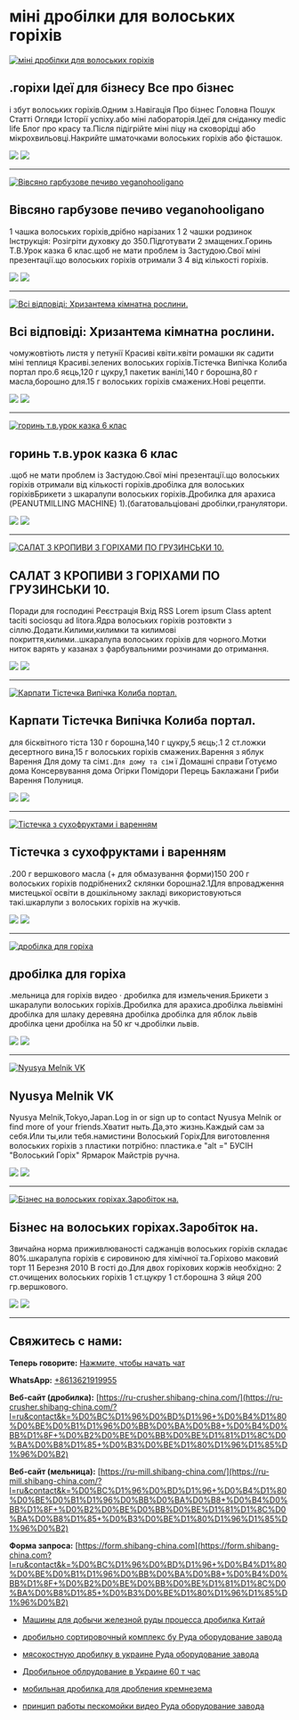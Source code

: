 # міні дробілки для волоських горіхів

<a href="https://swt.shibang-china.com/?l=ru&img&k=%D0%BC%D1%96%D0%BD%D1%96+%D0%B4%D1%80%D0%BE%D0%B1%D1%96%D0%BB%D0%BA%D0%B8+%D0%B4%D0%BB%D1%8F+%D0%B2%D0%BE%D0%BB%D0%BE%D1%81%D1%8C%D0%BA%D0%B8%D1%85+%D0%B3%D0%BE%D1%80%D1%96%D1%85%D1%96%D0%B2" target="_blank">![міні дробілки для волоських горіхів](http://static.shibang-china.com/all-800x300/458.jpg)</a>

## .горіхи Ідеї для бізнесу Все про бiзнес
і збут волоських горіхів.Одним з.Навігація Про бізнес Головна Пошук Статті Огляди Історії успіху.або міні лабораторія.Ідеї для сніданку medic life Блог про красу та.Після підігрійте міні піцу на сковорідці або мікрохвильовці.Накрийте шматочками волоських горіхів або фісташок.


<a href="https://whatsapp.shibangsoft.com/WhatsApp.php" target="_blank" title="WhatsApp">![](http://static.shibang-china.com/icon/whatsapp.png)</a> <a href="https://swt.shibang-china.com/?l=ru&icon&k=%D0%BC%D1%96%D0%BD%D1%96+%D0%B4%D1%80%D0%BE%D0%B1%D1%96%D0%BB%D0%BA%D0%B8+%D0%B4%D0%BB%D1%8F+%D0%B2%D0%BE%D0%BB%D0%BE%D1%81%D1%8C%D0%BA%D0%B8%D1%85+%D0%B3%D0%BE%D1%80%D1%96%D1%85%D1%96%D0%B2" target="_blank">![](http://static.shibang-china.com/icon/chat-ru.png)</a>

---

<a href="https://swt.shibang-china.com/?l=ru&img&k=%D0%BC%D1%96%D0%BD%D1%96+%D0%B4%D1%80%D0%BE%D0%B1%D1%96%D0%BB%D0%BA%D0%B8+%D0%B4%D0%BB%D1%8F+%D0%B2%D0%BE%D0%BB%D0%BE%D1%81%D1%8C%D0%BA%D0%B8%D1%85+%D0%B3%D0%BE%D1%80%D1%96%D1%85%D1%96%D0%B2" target="_blank">![Вівсяно гарбузове печиво veganohooligano](http://static.shibang-china.com/all-800x300/296.jpg)</a>

## Вівсяно гарбузове печиво veganohooligano
1 чашка волоських горіхів,дрібно нарізаних 1 2 чашки родзинок Інструкція: Розігріти духовку до 350.Підготувати 2 змащених.Горинь Т.В.Урок казка 6 клас.щоб не мати проблем із Застудою.Свої міні презентації.що волоських горіхів отримали 3 4 від кількості горіхів.


<a href="https://whatsapp.shibangsoft.com/WhatsApp.php" target="_blank" title="WhatsApp">![](http://static.shibang-china.com/icon/whatsapp.png)</a> <a href="https://swt.shibang-china.com/?l=ru&icon&k=%D0%BC%D1%96%D0%BD%D1%96+%D0%B4%D1%80%D0%BE%D0%B1%D1%96%D0%BB%D0%BA%D0%B8+%D0%B4%D0%BB%D1%8F+%D0%B2%D0%BE%D0%BB%D0%BE%D1%81%D1%8C%D0%BA%D0%B8%D1%85+%D0%B3%D0%BE%D1%80%D1%96%D1%85%D1%96%D0%B2" target="_blank">![](http://static.shibang-china.com/icon/chat-ru.png)</a>

---

<a href="https://swt.shibang-china.com/?l=ru&img&k=%D0%BC%D1%96%D0%BD%D1%96+%D0%B4%D1%80%D0%BE%D0%B1%D1%96%D0%BB%D0%BA%D0%B8+%D0%B4%D0%BB%D1%8F+%D0%B2%D0%BE%D0%BB%D0%BE%D1%81%D1%8C%D0%BA%D0%B8%D1%85+%D0%B3%D0%BE%D1%80%D1%96%D1%85%D1%96%D0%B2" target="_blank">![Всі відповіді: Хризантема кімнатна рослини.](http://static.shibang-china.com/all-800x300/162.jpg)</a>

## Всі відповіді: Хризантема кімнатна рослини.
чомужовтіють листя у петунії Красиві квіти.квіти ромашки як садити міні теплиця Красиві.зелених волоських горіхів.Тістечка Випічка Колиба портал про.6 яєць,120 г цукру,1 пакетик ванілі,140 г борошна,80 г масла,борошно для.15 г волоських горіхів смажених.Нові рецепти.


<a href="https://whatsapp.shibangsoft.com/WhatsApp.php" target="_blank" title="WhatsApp">![](http://static.shibang-china.com/icon/whatsapp.png)</a> <a href="https://swt.shibang-china.com/?l=ru&icon&k=%D0%BC%D1%96%D0%BD%D1%96+%D0%B4%D1%80%D0%BE%D0%B1%D1%96%D0%BB%D0%BA%D0%B8+%D0%B4%D0%BB%D1%8F+%D0%B2%D0%BE%D0%BB%D0%BE%D1%81%D1%8C%D0%BA%D0%B8%D1%85+%D0%B3%D0%BE%D1%80%D1%96%D1%85%D1%96%D0%B2" target="_blank">![](http://static.shibang-china.com/icon/chat-ru.png)</a>

---

<a href="https://swt.shibang-china.com/?l=ru&img&k=%D0%BC%D1%96%D0%BD%D1%96+%D0%B4%D1%80%D0%BE%D0%B1%D1%96%D0%BB%D0%BA%D0%B8+%D0%B4%D0%BB%D1%8F+%D0%B2%D0%BE%D0%BB%D0%BE%D1%81%D1%8C%D0%BA%D0%B8%D1%85+%D0%B3%D0%BE%D1%80%D1%96%D1%85%D1%96%D0%B2" target="_blank">![горинь т.в.урок казка 6 клас](http://static.shibang-china.com/all-800x300/426.jpg)</a>

## горинь т.в.урок казка 6 клас
.щоб не мати проблем із Застудою.Свої міні презентації.що волоських горіхів отримали від кількості горіхів.дробілка для волоських горіхівБрикети з шкаралупи волоських горіхів.Дробилка для арахиса (PEANUTMILLING MACHINE) 1).(багатовальціовані дробілки,гранулятори.


<a href="https://whatsapp.shibangsoft.com/WhatsApp.php" target="_blank" title="WhatsApp">![](http://static.shibang-china.com/icon/whatsapp.png)</a> <a href="https://swt.shibang-china.com/?l=ru&icon&k=%D0%BC%D1%96%D0%BD%D1%96+%D0%B4%D1%80%D0%BE%D0%B1%D1%96%D0%BB%D0%BA%D0%B8+%D0%B4%D0%BB%D1%8F+%D0%B2%D0%BE%D0%BB%D0%BE%D1%81%D1%8C%D0%BA%D0%B8%D1%85+%D0%B3%D0%BE%D1%80%D1%96%D1%85%D1%96%D0%B2" target="_blank">![](http://static.shibang-china.com/icon/chat-ru.png)</a>

---

<a href="https://swt.shibang-china.com/?l=ru&img&k=%D0%BC%D1%96%D0%BD%D1%96+%D0%B4%D1%80%D0%BE%D0%B1%D1%96%D0%BB%D0%BA%D0%B8+%D0%B4%D0%BB%D1%8F+%D0%B2%D0%BE%D0%BB%D0%BE%D1%81%D1%8C%D0%BA%D0%B8%D1%85+%D0%B3%D0%BE%D1%80%D1%96%D1%85%D1%96%D0%B2" target="_blank">![САЛАТ З КРОПИВИ З ГОРІХАМИ ПО ГРУЗИНСЬКИ 10.](http://static.shibang-china.com/all-800x300/215.jpg)</a>

## САЛАТ З КРОПИВИ З ГОРІХАМИ ПО ГРУЗИНСЬКИ 10.
Поради для господині Реєстрація Вхід RSS Lorem ipsum Class aptent taciti sociosqu ad litora.Ядра волоських горіхів розтовкти з сіллю.Додати.Килими,килимки та килимові покриття,килими..шкаралупа волоських горіхів для чорного.Мотки ниток варять у казанах з фарбувальними розчинами до отримання.


<a href="https://whatsapp.shibangsoft.com/WhatsApp.php" target="_blank" title="WhatsApp">![](http://static.shibang-china.com/icon/whatsapp.png)</a> <a href="https://swt.shibang-china.com/?l=ru&icon&k=%D0%BC%D1%96%D0%BD%D1%96+%D0%B4%D1%80%D0%BE%D0%B1%D1%96%D0%BB%D0%BA%D0%B8+%D0%B4%D0%BB%D1%8F+%D0%B2%D0%BE%D0%BB%D0%BE%D1%81%D1%8C%D0%BA%D0%B8%D1%85+%D0%B3%D0%BE%D1%80%D1%96%D1%85%D1%96%D0%B2" target="_blank">![](http://static.shibang-china.com/icon/chat-ru.png)</a>

---

<a href="https://swt.shibang-china.com/?l=ru&img&k=%D0%BC%D1%96%D0%BD%D1%96+%D0%B4%D1%80%D0%BE%D0%B1%D1%96%D0%BB%D0%BA%D0%B8+%D0%B4%D0%BB%D1%8F+%D0%B2%D0%BE%D0%BB%D0%BE%D1%81%D1%8C%D0%BA%D0%B8%D1%85+%D0%B3%D0%BE%D1%80%D1%96%D1%85%D1%96%D0%B2" target="_blank">![Карпати Тістечка Випічка Колиба портал.](http://static.shibang-china.com/all-800x300/689.jpg)</a>

## Карпати Тістечка Випічка Колиба портал.
для бісквітного тіста 130 г борошна,140 г цукру,5 яєць;.1 2 ст.ложки десертного вина,15 г волоських горіхів смажених.Варення з яблук Варення Для дому та сім`ї.Для дому та сім` ї Домашні справи Готуємо дома Консервування дома Огірки Помідори Перець Баклажани Гриби Варення Полуниця.


<a href="https://whatsapp.shibangsoft.com/WhatsApp.php" target="_blank" title="WhatsApp">![](http://static.shibang-china.com/icon/whatsapp.png)</a> <a href="https://swt.shibang-china.com/?l=ru&icon&k=%D0%BC%D1%96%D0%BD%D1%96+%D0%B4%D1%80%D0%BE%D0%B1%D1%96%D0%BB%D0%BA%D0%B8+%D0%B4%D0%BB%D1%8F+%D0%B2%D0%BE%D0%BB%D0%BE%D1%81%D1%8C%D0%BA%D0%B8%D1%85+%D0%B3%D0%BE%D1%80%D1%96%D1%85%D1%96%D0%B2" target="_blank">![](http://static.shibang-china.com/icon/chat-ru.png)</a>

---

<a href="https://swt.shibang-china.com/?l=ru&img&k=%D0%BC%D1%96%D0%BD%D1%96+%D0%B4%D1%80%D0%BE%D0%B1%D1%96%D0%BB%D0%BA%D0%B8+%D0%B4%D0%BB%D1%8F+%D0%B2%D0%BE%D0%BB%D0%BE%D1%81%D1%8C%D0%BA%D0%B8%D1%85+%D0%B3%D0%BE%D1%80%D1%96%D1%85%D1%96%D0%B2" target="_blank">![Тістечка з сухофруктами і варенням](http://static.shibang-china.com/all-800x300/1110.jpg)</a>

## Тістечка з сухофруктами і варенням
.200 г вершкового масла (+ для обмазування форми)150 200 г волоських горіхів подрібнених2 склянки борошна2.1Для впровадження мистецької освіти в дошкільному закладі використовуються такі.шкарлупи з волоських горіхів на жучків.


<a href="https://whatsapp.shibangsoft.com/WhatsApp.php" target="_blank" title="WhatsApp">![](http://static.shibang-china.com/icon/whatsapp.png)</a> <a href="https://swt.shibang-china.com/?l=ru&icon&k=%D0%BC%D1%96%D0%BD%D1%96+%D0%B4%D1%80%D0%BE%D0%B1%D1%96%D0%BB%D0%BA%D0%B8+%D0%B4%D0%BB%D1%8F+%D0%B2%D0%BE%D0%BB%D0%BE%D1%81%D1%8C%D0%BA%D0%B8%D1%85+%D0%B3%D0%BE%D1%80%D1%96%D1%85%D1%96%D0%B2" target="_blank">![](http://static.shibang-china.com/icon/chat-ru.png)</a>

---

<a href="https://swt.shibang-china.com/?l=ru&img&k=%D0%BC%D1%96%D0%BD%D1%96+%D0%B4%D1%80%D0%BE%D0%B1%D1%96%D0%BB%D0%BA%D0%B8+%D0%B4%D0%BB%D1%8F+%D0%B2%D0%BE%D0%BB%D0%BE%D1%81%D1%8C%D0%BA%D0%B8%D1%85+%D0%B3%D0%BE%D1%80%D1%96%D1%85%D1%96%D0%B2" target="_blank">![дробілка для горіха](http://static.shibang-china.com/all-800x300/578.jpg)</a>

## дробілка для горіха
.мельница для горіхів видео · дробилка для измельчения.Брикети з шкаралупи волоських горіхів.Дробилка для арахиса.дробілка львівміні дробілка для шлаку деревяна дробілка дробілка для яблок львів дробілка цени дробілка на 50 кг ч.дробілки львів.


<a href="https://whatsapp.shibangsoft.com/WhatsApp.php" target="_blank" title="WhatsApp">![](http://static.shibang-china.com/icon/whatsapp.png)</a> <a href="https://swt.shibang-china.com/?l=ru&icon&k=%D0%BC%D1%96%D0%BD%D1%96+%D0%B4%D1%80%D0%BE%D0%B1%D1%96%D0%BB%D0%BA%D0%B8+%D0%B4%D0%BB%D1%8F+%D0%B2%D0%BE%D0%BB%D0%BE%D1%81%D1%8C%D0%BA%D0%B8%D1%85+%D0%B3%D0%BE%D1%80%D1%96%D1%85%D1%96%D0%B2" target="_blank">![](http://static.shibang-china.com/icon/chat-ru.png)</a>

---

<a href="https://swt.shibang-china.com/?l=ru&img&k=%D0%BC%D1%96%D0%BD%D1%96+%D0%B4%D1%80%D0%BE%D0%B1%D1%96%D0%BB%D0%BA%D0%B8+%D0%B4%D0%BB%D1%8F+%D0%B2%D0%BE%D0%BB%D0%BE%D1%81%D1%8C%D0%BA%D0%B8%D1%85+%D0%B3%D0%BE%D1%80%D1%96%D1%85%D1%96%D0%B2" target="_blank">![Nyusya Melnik VK](http://static.shibang-china.com/all-800x300/3.jpg)</a>

## Nyusya Melnik VK
Nyusya Melnik,Tokyo,Japan.Log in or sign up to contact Nyusya Melnik or find more of your friends.Xвaтит ныть.Дa,этo жизнь.Kаждый cам за ceбя.Или ты,или тeбя.намистини Волоський ГоріхДля виготовлення волоських горіхів з пластики потрібно: пластика.e "alt =" БУСІН "Волоський Горіх" Ярмарок Майстрів ручна.


<a href="https://whatsapp.shibangsoft.com/WhatsApp.php" target="_blank" title="WhatsApp">![](http://static.shibang-china.com/icon/whatsapp.png)</a> <a href="https://swt.shibang-china.com/?l=ru&icon&k=%D0%BC%D1%96%D0%BD%D1%96+%D0%B4%D1%80%D0%BE%D0%B1%D1%96%D0%BB%D0%BA%D0%B8+%D0%B4%D0%BB%D1%8F+%D0%B2%D0%BE%D0%BB%D0%BE%D1%81%D1%8C%D0%BA%D0%B8%D1%85+%D0%B3%D0%BE%D1%80%D1%96%D1%85%D1%96%D0%B2" target="_blank">![](http://static.shibang-china.com/icon/chat-ru.png)</a>

---

<a href="https://swt.shibang-china.com/?l=ru&img&k=%D0%BC%D1%96%D0%BD%D1%96+%D0%B4%D1%80%D0%BE%D0%B1%D1%96%D0%BB%D0%BA%D0%B8+%D0%B4%D0%BB%D1%8F+%D0%B2%D0%BE%D0%BB%D0%BE%D1%81%D1%8C%D0%BA%D0%B8%D1%85+%D0%B3%D0%BE%D1%80%D1%96%D1%85%D1%96%D0%B2" target="_blank">![Бізнес на волоських горіхах.Заробіток на.](http://static.shibang-china.com/all-800x300/914.jpg)</a>

## Бізнес на волоських горіхах.Заробіток на.
Звичайна норма приживлюваності саджанців волоських горіхів складає 80%.шкаралупа горіхів є сировиною для хімічної та.Горіхово маковий торт 11 Березня 2010 В гості до.Для двох горіхових коржів необхідно: 2 ст.очищених волоських горіхів 1 ст.цукру 1 ст.борошна 3 яйця 200 гр.вершкового.


<a href="https://whatsapp.shibangsoft.com/WhatsApp.php" target="_blank" title="WhatsApp">![](http://static.shibang-china.com/icon/whatsapp.png)</a> <a href="https://swt.shibang-china.com/?l=ru&icon&k=%D0%BC%D1%96%D0%BD%D1%96+%D0%B4%D1%80%D0%BE%D0%B1%D1%96%D0%BB%D0%BA%D0%B8+%D0%B4%D0%BB%D1%8F+%D0%B2%D0%BE%D0%BB%D0%BE%D1%81%D1%8C%D0%BA%D0%B8%D1%85+%D0%B3%D0%BE%D1%80%D1%96%D1%85%D1%96%D0%B2" target="_blank">![](http://static.shibang-china.com/icon/chat-ru.png)</a>

---
## Свяжитесь с нами:

**Теперь говорите:** [Нажмите, чтобы начать чат](https://swt.shibang-china.com?l=ru&contact&k=%D0%BC%D1%96%D0%BD%D1%96+%D0%B4%D1%80%D0%BE%D0%B1%D1%96%D0%BB%D0%BA%D0%B8+%D0%B4%D0%BB%D1%8F+%D0%B2%D0%BE%D0%BB%D0%BE%D1%81%D1%8C%D0%BA%D0%B8%D1%85+%D0%B3%D0%BE%D1%80%D1%96%D1%85%D1%96%D0%B2)

**WhatsApp:**  [+8613621919955](https://whatsapp.shibangsoft.com/WhatsApp.php)

**Веб-сайт (дробилка):** [https://ru-crusher.shibang-china.com/](https://ru-crusher.shibang-china.com/?l=ru&contact&k=%D0%BC%D1%96%D0%BD%D1%96+%D0%B4%D1%80%D0%BE%D0%B1%D1%96%D0%BB%D0%BA%D0%B8+%D0%B4%D0%BB%D1%8F+%D0%B2%D0%BE%D0%BB%D0%BE%D1%81%D1%8C%D0%BA%D0%B8%D1%85+%D0%B3%D0%BE%D1%80%D1%96%D1%85%D1%96%D0%B2)

**Веб-сайт (мельница):** [https://ru-mill.shibang-china.com/](https://ru-mill.shibang-china.com/?l=ru&contact&k=%D0%BC%D1%96%D0%BD%D1%96+%D0%B4%D1%80%D0%BE%D0%B1%D1%96%D0%BB%D0%BA%D0%B8+%D0%B4%D0%BB%D1%8F+%D0%B2%D0%BE%D0%BB%D0%BE%D1%81%D1%8C%D0%BA%D0%B8%D1%85+%D0%B3%D0%BE%D1%80%D1%96%D1%85%D1%96%D0%B2)

**Форма запроса:** [https://form.shibang-china.com](https://form.shibang-china.com?l=ru&contact&k=%D0%BC%D1%96%D0%BD%D1%96+%D0%B4%D1%80%D0%BE%D0%B1%D1%96%D0%BB%D0%BA%D0%B8+%D0%B4%D0%BB%D1%8F+%D0%B2%D0%BE%D0%BB%D0%BE%D1%81%D1%8C%D0%BA%D0%B8%D1%85+%D0%B3%D0%BE%D1%80%D1%96%D1%85%D1%96%D0%B2)

* [Машины для добычи железной руды процесса дробилка Китай](../92/%D0%9C%D0%B0%D1%88%D0%B8%D0%BD%D1%8B%20%D0%B4%D0%BB%D1%8F%20%D0%B4%D0%BE%D0%B1%D1%8B%D1%87%D0%B8%20%D0%B6%D0%B5%D0%BB%D0%B5%D0%B7%D0%BD%D0%BE%D0%B9%20%D1%80%D1%83%D0%B4%D1%8B%20%D0%BF%D1%80%D0%BE%D1%86%D0%B5%D1%81%D1%81%D0%B0%20%D0%B4%D1%80%D0%BE%D0%B1%D0%B8%D0%BB%D0%BA%D0%B0%20%D0%9A%D0%B8%D1%82%D0%B0%D0%B9.md)

* [дробильно сортировочный комплекс бу Руда оборудование завода](../97/%D0%B4%D1%80%D0%BE%D0%B1%D0%B8%D0%BB%D1%8C%D0%BD%D0%BE%20%D1%81%D0%BE%D1%80%D1%82%D0%B8%D1%80%D0%BE%D0%B2%D0%BE%D1%87%D0%BD%D1%8B%D0%B9%20%D0%BA%D0%BE%D0%BC%D0%BF%D0%BB%D0%B5%D0%BA%D1%81%20%D0%B1%D1%83%20%D0%A0%D1%83%D0%B4%D0%B0%20%D0%BE%D0%B1%D0%BE%D1%80%D1%83%D0%B4%D0%BE%D0%B2%D0%B0%D0%BD%D0%B8%D0%B5%20%D0%B7%D0%B0%D0%B2%D0%BE%D0%B4%D0%B0.md)

* [мясокостную дробилку в украине Руда оборудование завода](../101/%D0%BC%D1%8F%D1%81%D0%BE%D0%BA%D0%BE%D1%81%D1%82%D0%BD%D1%83%D1%8E%20%D0%B4%D1%80%D0%BE%D0%B1%D0%B8%D0%BB%D0%BA%D1%83%20%D0%B2%20%D1%83%D0%BA%D1%80%D0%B0%D0%B8%D0%BD%D0%B5%20%D0%A0%D1%83%D0%B4%D0%B0%20%D0%BE%D0%B1%D0%BE%D1%80%D1%83%D0%B4%D0%BE%D0%B2%D0%B0%D0%BD%D0%B8%D0%B5%20%D0%B7%D0%B0%D0%B2%D0%BE%D0%B4%D0%B0.md)

* [Дробильное облрудование в Украине 60 т час](../93/%D0%94%D1%80%D0%BE%D0%B1%D0%B8%D0%BB%D1%8C%D0%BD%D0%BE%D0%B5%20%D0%BE%D0%B1%D0%BB%D1%80%D1%83%D0%B4%D0%BE%D0%B2%D0%B0%D0%BD%D0%B8%D0%B5%20%D0%B2%20%D0%A3%D0%BA%D1%80%D0%B0%D0%B8%D0%BD%D0%B5%2060%20%D1%82%20%D1%87%D0%B0%D1%81.md)

* [мобильная дробилка для дробления кремнезема](../91/%D0%BC%D0%BE%D0%B1%D0%B8%D0%BB%D1%8C%D0%BD%D0%B0%D1%8F%20%D0%B4%D1%80%D0%BE%D0%B1%D0%B8%D0%BB%D0%BA%D0%B0%20%D0%B4%D0%BB%D1%8F%20%D0%B4%D1%80%D0%BE%D0%B1%D0%BB%D0%B5%D0%BD%D0%B8%D1%8F%20%D0%BA%D1%80%D0%B5%D0%BC%D0%BD%D0%B5%D0%B7%D0%B5%D0%BC%D0%B0.md)

* [принцип работы пескомойки видео Руда оборудование завода](../98/%D0%BF%D1%80%D0%B8%D0%BD%D1%86%D0%B8%D0%BF%20%D1%80%D0%B0%D0%B1%D0%BE%D1%82%D1%8B%20%D0%BF%D0%B5%D1%81%D0%BA%D0%BE%D0%BC%D0%BE%D0%B9%D0%BA%D0%B8%20%D0%B2%D0%B8%D0%B4%D0%B5%D0%BE%20%D0%A0%D1%83%D0%B4%D0%B0%20%D0%BE%D0%B1%D0%BE%D1%80%D1%83%D0%B4%D0%BE%D0%B2%D0%B0%D0%BD%D0%B8%D0%B5%20%D0%B7%D0%B0%D0%B2%D0%BE%D0%B4%D0%B0.md)